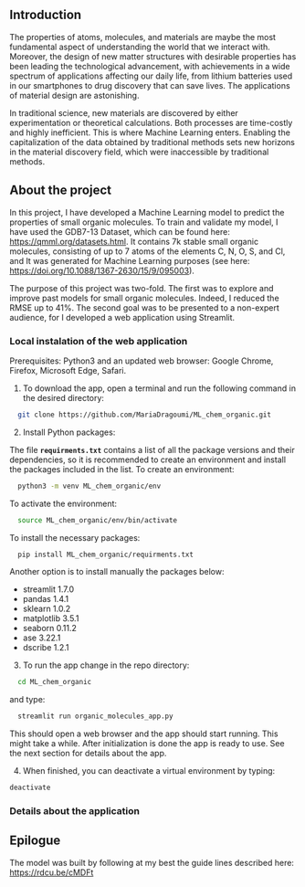 
## Introduction
The properties of atoms, molecules, and materials are maybe the most fundamental aspect of understanding the world that we interact with.
Moreover, the design of new matter structures with desirable properties has been leading the technological advancement, with achievements in a wide spectrum of applications affecting our daily life, from lithium batteries used in our smartphones to drug discovery that can save lives. The applications of material design are astonishing.

In traditional science, new materials are discovered by either experimentation or theoretical calculations. Both processes are time-costly and highly inefficient. 
This is where Machine Learning enters. Enabling the capitalization of the data obtained by traditional methods sets new horizons in the material discovery field, which were inaccessible by traditional methods. 

## About the project

In this project, I have developed a Machine Learning model to predict the properties of small organic molecules. 
To train and validate my model, I have used the GDB7-13 Dataset, which can be found here: https://qmml.org/datasets.html. It contains 7k stable small organic molecules, consisting of up to 7 atoms of the elements C, N, O, S, and Cl, and It was generated for Machine Learning purposes (see here: https://doi.org/10.1088/1367-2630/15/9/095003).

The purpose of this project was two-fold. The first was to explore and improve past models for small organic molecules. Indeed, I reduced the RMSE up to 41%. 
The second goal was to be presented to a non-expert audience, for I developed a web application using Streamlit. 

### Local instalation of the web application

Prerequisites: Python3 and an updated web browser: Google Chrome, Firefox, Microsoft Edge, Safari.

1) To download the app, open a terminal and run the following command in the desired directory:
```sh
  git clone https://github.com/MariaDragoumi/ML_chem_organic.git 
```
2) Install Python packages:

The file **`requirments.txt`** contains a list of all the package versions and their dependencies, so it is recommended to create an environment and install the packages included in the list. To create an environment:
```sh
  python3 -m venv ML_chem_organic/env
```
To activate the environment:
```sh
  source ML_chem_organic/env/bin/activate
```
To install the necessary packages:
```sh
  pip install ML_chem_organic/requirments.txt
```

Another option is to install manually the packages below: 
- streamlit     1.7.0
- pandas        1.4.1
- sklearn       1.0.2
- matplotlib    3.5.1
- seaborn       0.11.2
- ase           3.22.1
- dscribe       1.2.1

3) To run the app change in the repo directory:
```sh
  cd ML_chem_organic
```
and type:
```sh
  streamlit run organic_molecules_app.py
```

This should open a web browser and the app should start running. This might take a while. After initialization is done the app is ready to use.
See the next section for details about the app.

4) When finished, you can deactivate a virtual environment by typing:
```sh
deactivate
```

### Details about the application



## Epilogue
The model was built by following at my best the guide lines described here: https://rdcu.be/cMDFt

